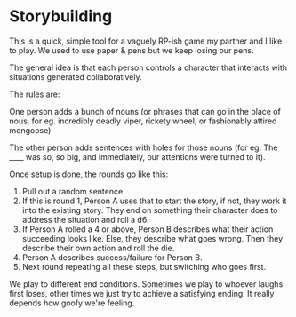 # Storybuilding

This is a quick, simple tool for a vaguely RP-ish game my partner and I like to play. We used to use paper & pens but we keep losing our pens.

The general idea is that each person controls a character that interacts with situations generated collaboratively. 

The rules are:

One person adds a bunch of nouns (or phrases that can go in the place of nous, for eg. incredibly deadly viper, rickety wheel, or fashionably attired mongoose) 

The other person adds sentences with holes for those nouns (for eg. The ____ was so, so big, and immediately, our attentions were turned to it). 

Once setup is done, the rounds go like this: 

1. Pull out a random sentence
2. If this is round 1, Person A uses that to start the story, if not, they work it into the existing story. They end on something their character does to address the situation and roll a d6.
3. If Person A rolled a 4 or above, Person B describes what their action succeeding looks like. Else, they describe what goes wrong. Then they describe their own action and roll the die. 
4. Person A describes success/failure for Person B.
5. Next round repeating all these steps, but switching who goes first.

We play to different end conditions. Sometimes we play to whoever laughs first loses, other times we just try to achieve a satisfying ending. It really depends how goofy we're feeling.  
